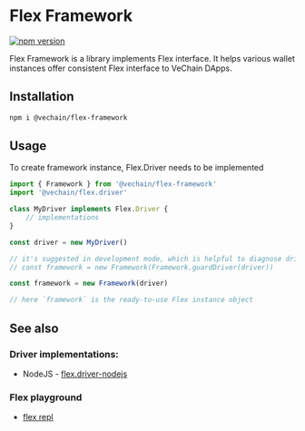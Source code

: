 # Flex Framework

[![npm version](https://badge.fury.io/js/%40vechain%2Fflex-framework.svg)](https://badge.fury.io/js/%40vechain%2Fflex-framework)

Flex Framework is a library implements Flex interface. 
It helps various wallet instances offer consistent Flex interface to VeChain DApps.

## Installation

```sh
npm i @vechain/flex-framework
```

## Usage

To create framework instance, Flex.Driver needs to be implemented

```typescript
import { Framework } from '@vechain/flex-framework'
import '@vechain/flex.driver'

class MyDriver implements Flex.Driver {
    // implementations
}

const driver = new MyDriver()

// it's suggested in development mode, which is helpful to diagnose driver implementation.
// const framework = new Framework(Framework.guardDriver(driver))

const framework = new Framework(driver)

// here `framework` is the ready-to-use Flex instance object
```

## See also

### Driver implementations:

* NodeJS - [flex.driver-nodejs](https://github.com/vechain/flex.driver-nodejs)

### Flex playground

* [flex repl](https://github.com/vechain/flex-repl)
